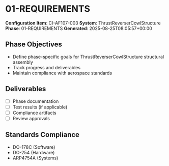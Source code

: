 # 01-REQUIREMENTS

**Configuration Item**: CI-AF107-003
**System**: ThrustReverserCowlStructure
**Phase**: 01-REQUIREMENTS
**Generated**: 2025-08-25T08:05:57+00:00

## Phase Objectives
- Define phase-specific goals for ThrustReverserCowlStructure structural assembly
- Track progress and deliverables
- Maintain compliance with aerospace standards

## Deliverables
- [ ] Phase documentation
- [ ] Test results (if applicable)
- [ ] Compliance artifacts
- [ ] Review approvals

## Standards Compliance
- DO-178C (Software)
- DO-254 (Hardware)
- ARP4754A (Systems)

